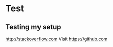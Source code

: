 # Test
## Testing my setup
<a href="http://stackoverflow.com" target="_blank">http://stackoverflow.com</a>
Visit https://github.com


